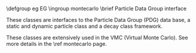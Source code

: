 \defgroup eg EG
\ingroup montecarlo
\brief Particle Data Group interface

These classes are interfaces to the Particle Data Group (PDG)
data base, a static and dynamic particle class and a decay class framework.

These classes are extensively used in the VMC (Virtual Monte Carlo).
See more details in the \ref montecarlo page.
